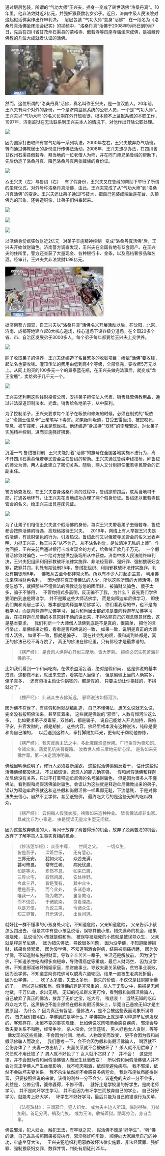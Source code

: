 通过层层包装，所谓的“气功大师”王兴夫，摇身一变成了转世活佛“洛桑丹真”。10年里，他非法敛财近2亿元，并强奸猥亵数名女弟子。近日，济南中级人民法院对这起假活佛案作出终审判决。
&nbsp;
层层包装 “气功大师”变身“活佛”
&nbsp;
在一段名为《洛桑丹真活佛坐床法会纪实》的视频中，“洛桑丹真”活佛于2008年9月5日到9月7日，先后在四川省甘孜州石渠县的蒙格寺、俄若寺等四座寺庙坐床成佛，是被藏传佛教的几位大成就者认证的活佛。

![](images/假活佛1.gif)

然而，这位所谓的“洛桑丹真”活佛，真名叫作王兴夫，是一位汉族人。20年前，王兴夫有两个对外的身份，一个是济南监狱系统的公职人员，一个是“气功大师”。王兴夫以“气功大师”的名义长期在外开班收徒，根本顾不上监狱系统的本职工作，1997年，济南监狱在无法联系到王兴夫本人的情况下，对他作出开除公职处理。

![](images/假活佛2.png)

因为国家打击取缔有害气功等一系列功法，2000年左右，王兴夫放弃办气功班，转而通过佛教居士的身份进行传佛法活动。2008年，王兴夫想尽办法，在四川省甘孜州石渠县俄若寺，拜当地的一位老僧人为师，并在同门师兄弟鲁绒的帮助下，先后伪造了洛桑丹真、降巴洛桑丹真两张藏族的身份证。

![](images/假活佛3.png)

△王兴夫（左）与鲁绒（右）
&nbsp;
有了假身份，王兴夫又在鲁绒的帮助下举行了所谓的坐床仪式，对外号称洛桑丹真活佛，由此，王兴夫完成了从“气功大师”到“洛桑丹真活佛”的变身。王兴夫还让弟子通过PS技术，把自己包装成端坐莲花台、头顶佛光的形象，还铸造铜像，让弟子们供奉起来。

![](images/假活佛4.png)

![](images/假活佛5.png)

![](images/假活佛6.png)

以活佛身份疯狂敛财近2亿元
&nbsp;
对弟子实施精神控制
&nbsp;
变成“洛桑丹真活佛”后，王兴夫开始敛财骗色。济南警方调查发现，王兴夫在全国各地有12套房产。在王兴夫的住所里，警方还查获了大量现金、各种银行卡、金条，以及高档奢侈品和名酒。经审计，王兴夫共非法敛财1.98亿元。

![](images/假活佛7.gif)

据济南警方调查，自王兴夫以“洛桑丹真”活佛名义开展活动以后，在沈阳、北京、济南、成都等地建立起8大核心道场，核心道场下设各级分道场，在全国20多个省、市、自治区发展弟子3000多人，每个弟子每年都要给王兴夫上交供养。

![](images/假活佛8.png)

除了收取弟子的供养，王兴夫还编造了名目繁多的收钱项目：皈依“活佛”要收钱，起法名也要收钱。灌顶传法的费用由低到高4个等级，全部修完，要收费5万元以上。从网上购买的100多元一个的景泰蓝花瓶，在王兴夫做完法事后，就变成“龙王宝瓶”，卖给弟子几千元一个。

![](images/假活佛9.png)

王兴夫还利用这些钱财投资公司，安排弟子担任法人代表，销售经营佛教用品，通过非法渠道印制法本、光盘，销售给各地弟子，从中获利。

为了控制弟子，王兴夫要求每个弟子在皈依和修炼的时候，必须在制式的“皈依证”“瑜伽士信息卡”上亲笔写下毒誓。如果叛师叛道，甘受五雷轰顶、被蛇咬死、窒息、被车撞死，并且是现世报。他还编造“身加持”“双修”的歪理邪说，对女弟子实施精神控制，进而实施强奸猥亵。

![](images/假活佛22.png)

沆瀣一气 鲁绒被判刑
&nbsp;
王兴夫能打着“活佛”的旗号在全国各地实施不法行为，离不开四川石渠县俄若寺民管会主任鲁绒的帮助。王兴夫通过鲁绒牵线搭桥，拜鲁绒的师父为师，两人由此建立了密切关系。随后，两人又分别担任俄若寺民管会的正副主任。

![](images/假活佛10.png)

警方侦查发现，在王兴夫变身洛桑丹真的过程中，鲁绒跑前跑后，联系当地村干部，打通各地环节，让王兴夫在当地成功办理了两个假身份证。鲁绒还以俄若寺民管会的名义，给王兴夫出具座床凭证。

![](images/假活佛11.png)

为了让弟子们相信王兴夫这个假活佛的身份，每次王兴夫带着弟子去俄若寺，鲁绒都会按照活佛的待遇，高规格接待王兴夫。
&nbsp;
2016年，网络上有人举报王兴夫是假活佛，有敛财骗色的行为，引发热议。鲁绒此时又以俄若寺民管会的名义发表声明，力挺王兴夫，称王兴夫“从不为己、从不沽名钓誉，是位清净无私的上师”。作为回报，王兴夫前后通过银行卡或者现金的方式，给鲁绒汇款几千万元。
&nbsp;
一个假冒活佛敛财骗色，一个给对方提供包装场所从中获益。济南中级人民法院终审判决，王兴夫犯组织利用邪教破坏法律实施罪、非法经营罪、强奸罪、强制猥亵妇女罪，数罪并罚，判处有期徒刑25年。鲁绒犯组织、利用邪教破坏法律实施罪，判处有期徒刑6年。
&nbsp;
佛教从古至今都非常火热，所以有不少人打起歪主意，
利用佛法来获得财色名利，
&nbsp;
因为现在真正懂佛法的人少，所以这些所谓的大师活佛，随便忽悠下，就把那些不懂佛法的佛教徒忽悠的团团转，
被骗财又骗色，
傻子太多，骗子不够用，
&nbsp;
不管你招式多高明，反正骗不了我，
为什么？
首先我们学佛要明白到底是跟谁学，
并不是跟这些大师活佛学，
而是向释迦牟尼佛学习，
即使我们向和尚居士学习，根本都是向释迦牟尼佛学习，
你们看我写的书，也不是向我学习，而是向释迦牟尼佛学习，
因为和尚居士都必须是要向释迦牟尼佛学习后，在把释迦牟尼佛的本意原封不动的讲出来，不得依照自己的观念随意修改，这是基本要求，
&nbsp;
我们判断一个大师僧人活佛到底是不是真的，很简单，
把他的言行举止，拿佛经来对照，看看是否和佛说的一致，
如果一致，说明是真正的大师僧人活佛，
如果不一致，那就是骗子，
&nbsp;
现在社会乱的很，假和尚到处都是，真正的佛法已经不再寺院了，
真正的佛法在佛经里，只有佛经才是最靠谱的，

> 《楞严经》：
> 是食肉人纵得心开似三摩地。皆大罗刹。
> 报终必沉生死苦海非佛弟子。

比如我们看到一个和尚吃肉，在做杀盗淫妄酒，绝对是假和尚，
这是佛说的基本戒律，这都做不到，就出来忽悠，着实把人当傻子，
但是偏偏上当的人确实多，傻子真多，
&nbsp;
还有包括主动让你捐钱的，都是假的，
只要主动让你捐钱的，不捐就对了，

> ﻿《楞严经》：
> 此诸众生去佛渐远。
> 邪师说法如恒河沙。

因为佛不在世了，有些假和尚就胡编乱造，
自己不懂佛法，想怎么说就怎么说，完全没有按照佛法来，甚至反着来，
这些就是佛说的“邪师”，人数有恒河沙这么多，
&nbsp;
比如要求弟子发毒誓，双修的，都是骗子，
说自己能给人开光加持，保佑平安，升官发财的，都是胡扯，
这些内容，佛经里根本没有这种说法，纯粹是假和尚自己编的，
&nbsp;
以后遇到这种人，拳打脚踢加耳光，更有助于帮助他修炼，

> 《楞严经》：
> 我灭度后末法之中。多此魔民炽盛世间。广行贪淫为善知识。
> 令诸众生。落爱见坑失菩提路。
> 汝教世人修三摩地先断心淫。
> 是名如来先佛世尊。第一决定清净明诲。

佛经里明确说明了，修行人必须要断淫欲，
这些假活佛偏偏反着干，
估计这些假活佛佛经都没读过，
不过编谎话，忽悠人的能力确实强，
&nbsp;
假和尚假活佛和释迦牟尼佛没有关系，只过不打着释迦牟尼佛的名号骗财骗色，
但是因为很多人不懂佛法，看到假和尚假活佛骗财骗色，会误认为这些就是释迦牟尼佛教出来的弟子，
误认为释迦牟尼佛就这和这些假和尚假活佛一样卑鄙无耻，下流低贱，
于是对佛法失去信心，自然不会学佛，甚至诋毁佛，
最终吃大亏的是这些无知的吃瓜群众，

> ﻿《楞严经》：
> 云何贼人假我衣服。禆贩如来造种种业。
> 皆言佛法却非出家。具戒比丘为小乘道。
> 由是疑误无量众生堕无间狱。

因为这些放弃佛法的人，等同于放弃了离苦得乐的机会，放弃了脱离苦海的机会，
放弃了了解宇宙人生事实真相的机会，

> 《妙法莲华经》：
> 众圣中尊，　　世间之父。　　一切众生，  
> 皆是吾子，　　深着世乐，　　无有慧心。  
> **三界无安，　　犹如火宅，　　众苦充满**，  
> **甚可怖畏。　　常有生老、　　病死忧患**，  
> 如是等火，　　炽然不息。　　如来已离，  
> 三界火宅，　　寂然闲居，　　安处林野。  
> 今此三界，　　皆是我有，　　其中众生，  
> 悉是吾子。　　而今此处，　　多诸患难，  
> 唯我一人，　　能为救护。　　虽复教诏，  
> 而不信受，　　于诸欲染，　　贪着深故。  
> 以是方便，　　为说三乘，　　令诸众生，  
> 知三界苦，　　开示演说，　　出世间道。

就好比一群不懂事的小孩身处火宅，不知道危险，父亲知道危险，
父亲告诉小孩怎么跑出去，
但是其中有些小孩乱说话，误导其他小孩，错失逃命的机会，结果被烧死，
乱说话的小孩就是假和尚，
被误导被烧死的小孩就是被误导众生，
父亲就是释迦牟尼佛，
&nbsp;
因为错失佛法，导致很多问题，
因为没学佛，不知道赌博损财，结果负债累累，
因为没学佛，不知道喝酒会得病，结果被病痛折磨，
因为没学佛，不知道财布施得财富，导致辛辛苦苦一辈子，生活还是解放前，
因为没学佛，不知道杀生吃肉得多病短命，导致得癌症等重病，最后人财两空，
因为没学佛，不知道邪淫破坏婚姻家庭，损财废事业，导致夫妻关系破裂，贫穷事业衰败，
因为没学佛，不知道念阿弥陀佛可以脱离六道轮回，结果一直被生老病死折磨，
因为没学佛，... ... 吃了太多苦，失去太多乐，
损失的价值，不仅仅是钱财能衡量的了，
&nbsp;
所以这些假和尚，假活佛的罪是非常重的，杀人于无形之中，果报是无间地狱，千万亿劫，求出无期，
无知的吃瓜群众更可怜，看到假和尚假活佛骗人，自己放弃了真正的佛法，放弃了无价之宝，吃大亏，
唉悲哀！
&nbsp;
当然无知的吃瓜群众吃大亏，这黑锅也不能全部怪在假和尚假活佛头上，毕竟自己愚痴无知才是主要原因，
为什么？
因为真正有智慧，懂佛法人，是不会被这些表面现象所误导的，
﻿首先我们要明白，学佛到底是学什么？
学佛实际上就是学习释迦牟尼佛发现的，客观存在，永恒不变的事实规律，
比如佛说吃肉喝酒会感召疾病，
邪淫会导致夫妻关系不和睦，经常争吵，
杀人偿命，欠债还钱，
男人好色女人贪财，等等
&nbsp;
佛发现的这些规律，不会因为时间、地点、人物改变而改变，
更不会因为假和尚假活佛骗人而改变，
&nbsp;
我们思考一下，会不会因为假和尚假活佛骗人，
喝酒就不会伤身体了？
夫妻一方出轨了，夫妻关系就不会被破坏了？
杀人就不用偿命了？
欠债就不用还钱了？
男人就不好色了？
女人就不贪财了？
&nbsp;
并不会！
&nbsp;
这些规律，并不会因为假和尚假活佛骗人而发生丝毫改变！
&nbsp;
所以假和尚假活佛骗人并不会对真正学佛人产生丝毫影响，
我不吃肉喝酒，依然能避免疾病，
我不邪淫，依然不会破坏夫妻关系，
我不杀生依然能不会感召多病短命，
我财布施依然能得财富，
只要按照佛说的来做，该得的利益一分不会少，该避免的灾难一分不会多，
利益是，公修公得，婆修婆得，不修不得，
&nbsp;
就好比是学校里的好学生，是向老师学习，
并不是向坏学生学习，
并不会因为有坏学生而放弃自己的学业，
自己好好学习，就能考上好大学，
&nbsp;
坏学生不好好学习，最后只能为自己的错误行为买单，

> 《法苑珠林》：
> 三谓邪淫。犯人妇女。
> 或为夫主边人所知。临时得殃。刀杖加刑。首足分离。祸及门族。
> 或为王法。收捕着狱。酷毒掠治。身自当辜。

佛说邪淫，犯人妇女，触犯王法，有牢狱之灾，
假活佛不愧是“好学生”，“听”佛的话，自己乖乖按照因果报应执行，邪淫强奸吃牢饭，
顺便向大家展示自己的神功，牢底坐穿大法，
&nbsp;
王兴夫犯组织利用邪教破坏法律实施罪、非法经营罪、强奸罪、强制猥亵妇女罪，数罪并罚，判处有期徒刑25年。


